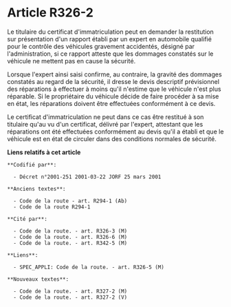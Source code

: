 # Article R326-2

Le titulaire du certificat d'immatriculation peut en demander la restitution sur présentation d'un rapport établi par un
expert en automobile qualifié pour le contrôle des véhicules gravement accidentés, désigné par l'administration, si ce
rapport atteste que les dommages constatés sur le véhicule ne mettent pas en cause la sécurité.

Lorsque l'expert ainsi saisi confirme, au contraire, la gravité des dommages constatés au regard de la sécurité, il dresse le
devis descriptif prévisionnel des réparations à effectuer à moins qu'il n'estime que le véhicule n'est plus réparable. Si le
propriétaire du véhicule décide de faire procéder à sa mise en état, les réparations doivent être effectuées conformément à
ce devis.

Le certificat d'immatriculation ne peut dans ce cas être restitué à son titulaire qu'au vu d'un certificat, délivré par
l'expert, attestant que les réparations ont été effectuées conformément au devis qu'il a établi et que le véhicule est en
état de circuler dans des conditions normales de sécurité.

**Liens relatifs à cet article**

	**Codifié par**:

	  - Décret n°2001-251 2001-03-22 JORF 25 mars 2001

	**Anciens textes**:

	  - Code de la route - art. R294-1 (Ab)
	  - Code de la route R294-1

	**Cité par**:

	  - Code de la route. - art. R326-3 (M)
	  - Code de la route. - art. R326-6 (M)
	  - Code de la route. - art. R342-5 (M)

	**Liens**:

	  - SPEC_APPLI: Code de la route. - art. R326-5 (M)

	**Nouveaux textes**:

	  - Code de la route. - art. R327-2 (M)
	  - Code de la route. - art. R327-2 (V)
